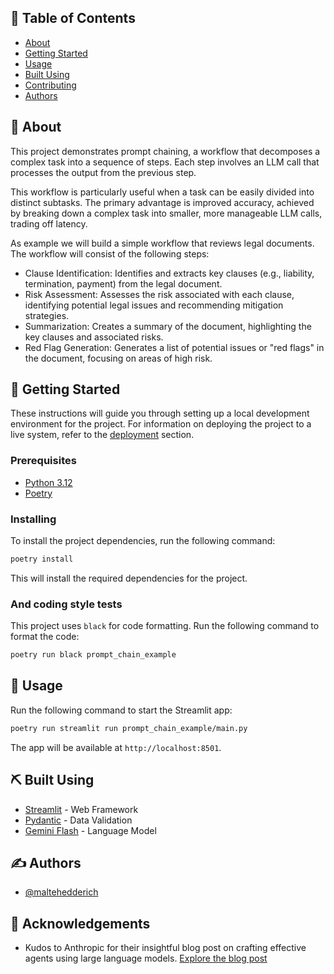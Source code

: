 ## 📝 Table of Contents

- [About](#about)
- [Getting Started](#getting_started)
- [Usage](#usage)
- [Built Using](#built_using)
- [Contributing](../CONTRIBUTING.md)
- [Authors](#authors)

## 🧐 About <a name = "about"></a>

This project demonstrates prompt chaining, a workflow that decomposes a complex task into a sequence of steps. Each step involves an LLM call that processes the output from the previous step.

This workflow is particularly useful when a task can be easily divided into distinct subtasks. The primary advantage is improved accuracy, achieved by breaking down a complex task into smaller, more manageable LLM calls, trading off latency.

As example we will build a simple workflow that reviews legal documents. The workflow will consist of the following steps:

- Clause Identification: Identifies and extracts key clauses (e.g., liability, termination, payment) from the legal document.
- Risk Assessment: Assesses the risk associated with each clause, identifying potential legal issues and recommending mitigation strategies.
- Summarization: Creates a summary of the document, highlighting the key clauses and associated risks.
- Red Flag Generation: Generates a list of potential issues or "red flags" in the document, focusing on areas of high risk.

## 🏁 Getting Started <a name = "getting_started"></a>

These instructions will guide you through setting up a local development environment for the project. For information on deploying the project to a live system, refer to the [deployment](#deployment) section.

### Prerequisites

- [Python 3.12](https://www.python.org/downloads/release/python-3128/)
- [Poetry](https://python-poetry.org/docs/#installation)

### Installing

To install the project dependencies, run the following command:

```bash
poetry install
```

This will install the required dependencies for the project.

### And coding style tests

This project uses `black` for code formatting. Run the following command to format the code:

```bash
poetry run black prompt_chain_example
```

## 🎈 Usage <a name="usage"></a>

Run the following command to start the Streamlit app:

```bash
poetry run streamlit run prompt_chain_example/main.py
```

The app will be available at `http://localhost:8501`.

## ⛏️ Built Using <a name = "built_using"></a>

- [Streamlit](https://streamlit.io/) - Web Framework
- [Pydantic](https://pydantic-docs.helpmanual.io/) - Data Validation
- [Gemini Flash](https://deepmind.google/technologies/gemini/flash/) - Language Model

## ✍️ Authors <a name = "authors"></a>

- [@maltehedderich](https://github.com/maltehedderich)

## 🎉 Acknowledgements <a name = "acknowledgement"></a>

- Kudos to Anthropic for their insightful blog post on crafting effective agents using large language models. [Explore the blog post](https://www.anthropic.com/research/building-effective-agents)
